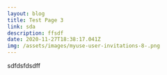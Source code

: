 ```yaml
---
layout: blog
title: Test Page 3
link: sda
description: ffsdf
date: 2020-11-27T18:38:17.041Z
img: /assets/images/myuse-user-invitations-8-.png
---
```

sdfdsfdsdff